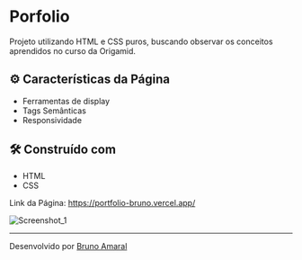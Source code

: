 # Porfolio
Projeto utilizando HTML e CSS puros, buscando observar os conceitos aprendidos no curso da Origamid.

## ⚙️ Características da Página

- Ferramentas de display
- Tags Semânticas
- Responsividade

## 🛠️ Construído com

* HTML
* CSS

Link da Página: https://portfolio-bruno.vercel.app/

![Screenshot_1](https://user-images.githubusercontent.com/90878483/174152347-43b80a1f-8a50-4040-8d9e-c18f56c1e0f7.png)

---
Desenvolvido por [Bruno Amaral](https://github.com/brunomrl)
